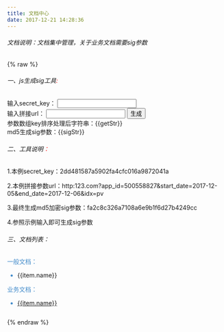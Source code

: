 ```yaml
---
title: 文档中心
date: 2017-12-21 14:28:36
---
```

###### 文档说明：文档集中管理，关于业务文档需要sig参数
{% raw %}
<div id="app">
<h6>一、js生成sig工具<span v-text="showText" @click="changeShow" style="color:#fb0707;cursor:pointer"><span>:</h6>
<div v-show="isShow">
<label class="setLabel">输入secret_key：</label>
<input type="text" v-model="use_key" class="setInput"/><br/>
<label class="setLabel">输入拼接url：</label>
<input type="text" v-model="use_text" class="setInput"/>
<button @click="commit" class="use_submit">生成</button>
<div><span class="setFontColor">参数数组key排序处理后字符串：</span>{{getStr}}</div>
<div><span class="setFontColor">md5生成sig参数：</span>{{sigStr}}</div>
</div>
<h6>二、工具说明<span v-text="showText" @click="changeShow" style="color:#fb0707;cursor:pointer"><span>：</h6>
<div v-show="isShow">
<p>1.本例secret_key：2dd481587a5902fa4cfc016a9872041a</p>
<p>2.本例拼接参数url：http:123.com?app_id=500558827&start_date=2017-12-05&end_date=2017-12-06&idx=pv</p>
<p>3.最终生成md5加密sig参数：fa2c8c326a7108a6e9b1f6d27b4249cc</p>
<p>4.参照示例输入即可生成sig参数</p>
</div>
<h6>三、文档列表：</h6>
<div style="overflow:hidden;zoom:1;color:#428bca">
	<div class="use_left">
		<div>一般文档：</div>
		<ul>
			<li v-for="(item,index) in normalItems"><a :href="item.href" target="_blank">{{item.name}}</a></li>
		</ul>
	</div>
	<div class="use_right">
		<div>业务文档：</div>
		<ul>
			<li v-for="(item,index) in items" @click="showPage(index)"><a href="javascript:void(0)" :id="'right'+index">{{item.name}}</a></li>
		</ul>
	</div>
</div>

</div>
<script src="../js/vue.js"></script>
<script src="http://cdn.bootcss.com/blueimp-md5/1.1.0/js/md5.js"></script>
<script src="../js/use.js"></script>

{% endraw %}



